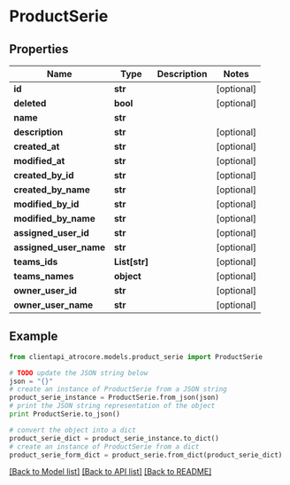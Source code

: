 # ProductSerie


## Properties
Name | Type | Description | Notes
------------ | ------------- | ------------- | -------------
**id** | **str** |  | [optional] 
**deleted** | **bool** |  | [optional] 
**name** | **str** |  | 
**description** | **str** |  | [optional] 
**created_at** | **str** |  | [optional] 
**modified_at** | **str** |  | [optional] 
**created_by_id** | **str** |  | [optional] 
**created_by_name** | **str** |  | [optional] 
**modified_by_id** | **str** |  | [optional] 
**modified_by_name** | **str** |  | [optional] 
**assigned_user_id** | **str** |  | [optional] 
**assigned_user_name** | **str** |  | [optional] 
**teams_ids** | **List[str]** |  | [optional] 
**teams_names** | **object** |  | [optional] 
**owner_user_id** | **str** |  | [optional] 
**owner_user_name** | **str** |  | [optional] 

## Example

```python
from clientapi_atrocore.models.product_serie import ProductSerie

# TODO update the JSON string below
json = "{}"
# create an instance of ProductSerie from a JSON string
product_serie_instance = ProductSerie.from_json(json)
# print the JSON string representation of the object
print ProductSerie.to_json()

# convert the object into a dict
product_serie_dict = product_serie_instance.to_dict()
# create an instance of ProductSerie from a dict
product_serie_form_dict = product_serie.from_dict(product_serie_dict)
```
[[Back to Model list]](../README.md#documentation-for-models) [[Back to API list]](../README.md#documentation-for-api-endpoints) [[Back to README]](../README.md)


